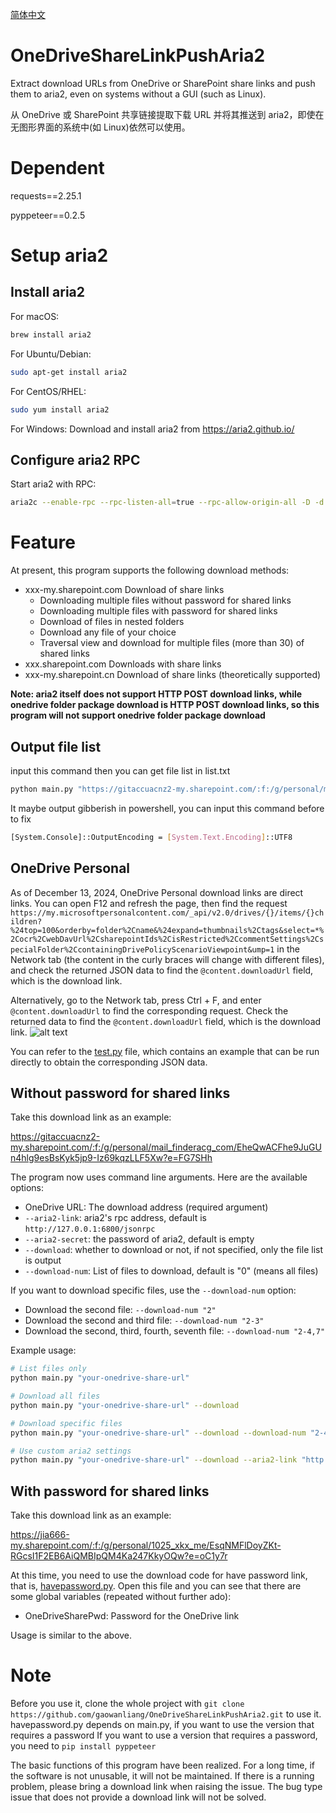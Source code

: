 [简体中文](docs/Readme_zh-cn.md)

# OneDriveShareLinkPushAria2

Extract download URLs from OneDrive or SharePoint share links and push them to aria2, even on systems without a GUI (such as Linux).

从 OneDrive 或 SharePoint 共享链接提取下载 URL 并将其推送到 aria2，即使在无图形界面的系统中(如 Linux)依然可以使用。

# Dependent

requests==2.25.1

pyppeteer==0.2.5

# Setup aria2

## Install aria2

For macOS:
```bash
brew install aria2
```

For Ubuntu/Debian:
```bash
sudo apt-get install aria2
```

For CentOS/RHEL:
```bash
sudo yum install aria2
```

For Windows:
Download and install aria2 from https://aria2.github.io/

## Configure aria2 RPC

Start aria2 with RPC:
```bash
aria2c --enable-rpc --rpc-listen-all=true --rpc-allow-origin-all -D -d <download-directory>
```

# Feature

At present, this program supports the following download methods:

- xxx-my.sharepoint.com Download of share links
  - Downloading multiple files without password for shared links
  - Downloading multiple files with password for shared links
  - Download of files in nested folders
  - Download any file of your choice
  - Traversal view and download for multiple files (more than 30) of shared links
- xxx.sharepoint.com Downloads with share links
- xxx-my.sharepoint.cn Download of share links (theoretically supported)

**Note: aria2 itself does not support HTTP POST download links, while onedrive folder package download is HTTP POST download links, so this program will not support onedrive folder package download**

## Output file list

input this command then you can get file list in list.txt

```bash
python main.py "https://gitaccuacnz2-my.sharepoint.com/:f:/g/personal/mail_finderacg_com/EheQwACFhe9JuGUn4hlg9esBsKyk5jp9-Iz69kqzLLF5Xw?e=FG7SHh" > list.txt
```

It maybe output gibberish in powershell, you can input this command before to fix

```bash
[System.Console]::OutputEncoding = [System.Text.Encoding]::UTF8
```

## OneDrive Personal

As of December 13, 2024, OneDrive Personal download links are direct links. You can open F12 and refresh the page, then find the request `https://my.microsoftpersonalcontent.com/_api/v2.0/drives/{}/items/{}children?%24top=100&orderby=folder%2Cname&%24expand=thumbnails%2Ctags&select=*%2Cocr%2CwebDavUrl%2CsharepointIds%2CisRestricted%2CcommentSettings%2CspecialFolder%2CcontainingDrivePolicyScenarioViewpoint&ump=1` in the Network tab (the content in the curly braces will change with different files), and check the returned JSON data to find the `@content.downloadUrl` field, which is the download link.

Alternatively, go to the Network tab, press Ctrl + F, and enter `@content.downloadUrl` to find the corresponding request. Check the returned data to find the `@content.downloadUrl` field, which is the download link.
![alt text](docs/image.png)

You can refer to the [test.py](test.py) file, which contains an example that can be run directly to obtain the corresponding JSON data.

## Without password for shared links

Take this download link as an example:

https://gitaccuacnz2-my.sharepoint.com/:f:/g/personal/mail_finderacg_com/EheQwACFhe9JuGUn4hlg9esBsKyk5jp9-Iz69kqzLLF5Xw?e=FG7SHh

The program now uses command line arguments. Here are the available options:

- OneDrive URL: The download address (required argument)
- `--aria2-link`: aria2's rpc address, default is `http://127.0.0.1:6800/jsonrpc`
- `--aria2-secret`: the password of aria2, default is empty
- `--download`: whether to download or not, if not specified, only the file list is output
- `--download-num`: List of files to download, default is "0" (means all files)

If you want to download specific files, use the `--download-num` option:

- Download the second file: `--download-num "2"`
- Download the second and third file: `--download-num "2-3"`
- Download the second, third, fourth, seventh file: `--download-num "2-4,7"`

Example usage:
```bash
# List files only
python main.py "your-onedrive-share-url"

# Download all files
python main.py "your-onedrive-share-url" --download

# Download specific files
python main.py "your-onedrive-share-url" --download --download-num "2-4,7"

# Use custom aria2 settings
python main.py "your-onedrive-share-url" --download --aria2-link "http://localhost:6800/jsonrpc" --aria2-secret "your-secret"
```

## With password for shared links

Take this download link as an example:

https://jia666-my.sharepoint.com/:f:/g/personal/1025_xkx_me/EsqNMFlDoyZKt-RGcsI1F2EB6AiQMBIpQM4Ka247KkyOQw?e=oC1y7r

At this time, you need to use the download code for have password link, that is, [havepassword.py](havepassword.py). Open this file and you can see that there are some global variables (repeated without further ado):

- OneDriveSharePwd: Password for the OneDrive link

Usage is similar to the above.

# Note

Before you use it, clone the whole project with `git clone https://github.com/gaowanliang/OneDriveShareLinkPushAria2.git` to use it. havepassword.py depends on main.py, if you want to use the version that requires a password If you want to use a version that requires a password, you need to `pip install pyppeteer`

The basic functions of this program have been realized. For a long time, if the software is not unusable, it will not be maintained. If there is a running problem, please bring a download link when raising the issue. The bug type issue that does not provide a download link will not be solved.
